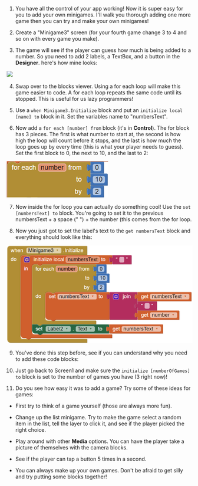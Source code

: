 1. You have all the control of 
your app working! Now it is super easy for you to add your own minigames. I'll walk you thorough adding one more game then you can try and make your own minigames! 
 
2. Create a "Minigame3" screen (for your fourth game change 3 to 4 and so on with every game you make).

3. The game will see if the player can guess how much is being added to a number. So you need to add 2 labels, a TextBox, and a button in the **Designer**. here's how mine looks:

 ![](/assets/lastminigame.png)

4. Swap over to the blocks viewer. Using a for each loop will make this game easier to code. A for each loop repeats the same code until its stopped. This is useful for us lazy programmers! 

5. Use a `when Minigame3.Initialize` block and put an `initialize local [name] to` block in it. Set the variables name to "numbersText".

6. Now add a `for each [number] from` block (it's in **Control**). The for block has 3 pieces. The first is what number to start at, the second is how high the loop will count before it stops, and the last is how much the loop goes up by every time (this is what your player needs to guess). Set the first block to 0, the next to 10, and the last to 2:

  ![](/assets/forloop.png)

7. Now inside the for loop you can actually do something cool! Use the `set [numbersText] to` block. You're going to set it to the previous numbersText + a space (" ") + the number (this comes from the for loop. 

8. Now you just got to set the label's text to the `get numbersText` block and everything should look like this:

 ![](/assets/finishedforloop.png)

9. You've done this step before, see if you can understand why you need to add these code blocks:


10. Just go back to Screen1 and make sure the `initialize [numberOfGames] to` block is set to the number of games you have (3 right now)! 

11. Do you see how easy it was to add a game? Try some of these ideas for games:
  
  * First try to think of a game yourself (those are always more fun).
  
  * Change up the list minigame. Try to make the game select a random item in the list, tell the layer to click it, and see if the player picked the right choice.
  
  * Play around with other **Media** options. You can have the player take a picture of themselves with the camera blocks.
  
  * See if the player can tap a button 5 times in a second.
  
  * You can always make up your own games. Don't be afraid to get silly and try putting some blocks together!



  